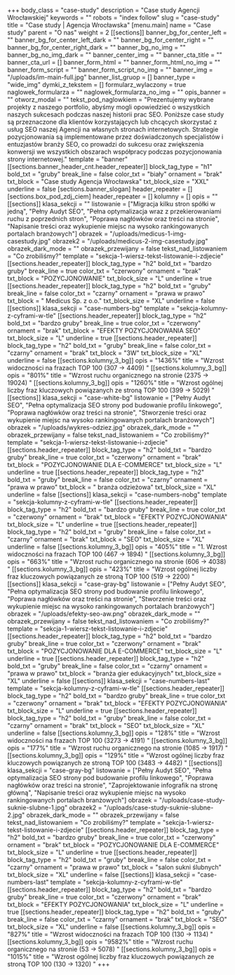 +++
body_class = "case-study"
description = "Case study Agencji Wrocławskiej"
keywords = ""
robots = "index follow"
slug = "case-study"
title = "Case study | Agencja Wrocławska"
[menu.main]
name = "Case study"
parent = "O nas"
weight = 2
[[sections]]
banner_bg_for_center_left = ""
banner_bg_for_center_left_dark = ""
banner_bg_for_center_right = ""
banner_bg_for_center_right_dark = ""
banner_bg_no_img = ""
banner_bg_no_img_dark = ""
banner_center_img = ""
banner_cta_title = ""
banner_cta_url = []
banner_form_html = ""
banner_form_html_no_img = ""
banner_form_script = ""
banner_form_script_no_img = ""
banner_img = "/uploads/im-main-full.jpg"
banner_list_gruop = []
banner_type = "wide_img"
dymki_z_tekstem = []
formularz_wylaczony = true
naglowek_formularza = ""
naglowek_formularza_no_img = ""
opis_banner = ""
otworz_modal = ""
tekst_pod_naglowkiem = "Prezentujemy wybrane projekty z naszego portfolio, abyśmy mogli opowiedzieć o wszystkich naszych sukcesach podczas naszej historii prac SEO. Poniższe case study są przeznaczone dla klientów korzystających lub chcących skorzystać z usług SEO naszej Agencji na własnych stronach internetowych. Strategie pozycjonowania są implementowane przez doświadczonych specjalistów i entuzjastów branży SEO, co prowadzi do sukcesu oraz zwiększenia konwersji we wszystkich obszarach współpracy podczas pozycjonowania strony internetowej."
template = "banner"
[[sections.banner_header_cnt.header_repeater]]
block_tag_type = "h1"
bold_txt = "gruby"
break_line = false
color_txt = "biały"
ornament = "brak"
txt_block = "Case study Agencja Wrocławska"
txt_block_size = "XXL"
underline = false
[sections.banner_slogan]
header_repeater = []
[sections.box_pod_zdj_ciem]
header_repeater = []
kolumny = []
opis = ""
[[sections]]
klasa_sekcji = ""
listowanie = ["Migracja kilku stron spółki w jedną", "Pełny Audyt SEO", "Pełna optymalizacja wraz z przekierowaniami ruchu z poprzednich stron", "Poprawa nagłówków oraz treści na stronie", "Napisanie treści oraz wykupienie miejsc na wysoko rankingowanych portalach branżowych"]
obrazek = "/uploads/medicus-1-img-casestudy.jpg"
obrazek2 = "/uploads/medicus-2-img-casestudy.jpg"
obrazek_dark_mode = ""
obrazek_przewijany = false
tekst_nad_listowaniem = "Co zrobiliśmy?"
template = "sekcja-1-wiersz-tekst-listowanie-i-zdjecie"
[[sections.header_repeater]]
block_tag_type = "h2"
bold_txt = "bardzo gruby"
break_line = true
color_txt = "czerwony"
ornament = "brak"
txt_block = "POZYCJONOWANIE"
txt_block_size = "L"
underline = true
[[sections.header_repeater]]
block_tag_type = "h2"
bold_txt = "gruby"
break_line = false
color_txt = "czarny"
ornament = "prawa w prawo"
txt_block = " Medicus Sp. z o.o."
txt_block_size = "XL"
underline = false
[[sections]]
klasa_sekcji = "case-numbers-bg"
template = "sekcja-kolumny-z-cyframi-w-tle"
[[sections.header_repeater]]
block_tag_type = "h2"
bold_txt = "bardzo gruby"
break_line = true
color_txt = "czerwony"
ornament = "brak"
txt_block = "EFEKTY POZYCJONOWANIA SEO"
txt_block_size = "L"
underline = true
[[sections.header_repeater]]
block_tag_type = "h2"
bold_txt = "gruby"
break_line = false
color_txt = "czarny"
ornament = "brak"
txt_block = "3W"
txt_block_size = "XL"
underline = false
[[sections.kolumny_3_bg]]
opis = "1436%"
title = "Wzrost widoczności na frazach TOP 100 (307 -> 4409) "
[[sections.kolumny_3_bg]]
opis = "801%"
title = "Wzrost ruchu organicznego na stronie (2375 -> 19024)  "
[[sections.kolumny_3_bg]]
opis = "1260%"
title = "Wzrost ogólnej liczby fraz kluczowych powiązanych ze stroną TOP 100 (399 -> 5029) "
[[sections]]
klasa_sekcji = "case-white-bg"
listowanie = ["Pełny Audyt SEO", "Pełna optymalizacja SEO strony pod budowanie profilu linkowego", "Poprawa nagłówków oraz treści na stronie", "Stworzenie treści oraz wykupienie miejsc na wysoko rankingowanych portalach branżowych"]
obrazek = "/uploads/wykres-odziez.jpg"
obrazek_dark_mode = ""
obrazek_przewijany = false
tekst_nad_listowaniem = "Co zrobiliśmy?"
template = "sekcja-1-wiersz-tekst-listowanie-i-zdjecie"
[[sections.header_repeater]]
block_tag_type = "h2"
bold_txt = "bardzo gruby"
break_line = true
color_txt = "czerwony"
ornament = "brak"
txt_block = "POZYCJONOWANIE DLA E-COMMERCE"
txt_block_size = "L"
underline = true
[[sections.header_repeater]]
block_tag_type = "h2"
bold_txt = "gruby"
break_line = false
color_txt = "czarny"
ornament = "prawa w prawo"
txt_block = " branża odzieżowa"
txt_block_size = "XL"
underline = false
[[sections]]
klasa_sekcji = "case-numbers-nobg"
template = "sekcja-kolumny-z-cyframi-w-tle"
[[sections.header_repeater]]
block_tag_type = "h2"
bold_txt = "bardzo gruby"
break_line = true
color_txt = "czerwony"
ornament = "brak"
txt_block = "EFEKTY POZYCJONOWANIA"
txt_block_size = "L"
underline = true
[[sections.header_repeater]]
block_tag_type = "h2"
bold_txt = "gruby"
break_line = false
color_txt = "czarny"
ornament = "brak"
txt_block = "SEO"
txt_block_size = "XL"
underline = false
[[sections.kolumny_3_bg]]
opis = "405%"
title = "1.	Wzrost widoczności na frazach TOP 100 (467 -> 1894) "
[[sections.kolumny_3_bg]]
opis = "663%"
title = "Wzrost ruchu organicznego na stronie (606 -> 4038)  "
[[sections.kolumny_3_bg]]
opis = "423%"
title = "Wzrost ogólnej liczby fraz kluczowych powiązanych ze stroną TOP 100 (519 -> 2200)  "
[[sections]]
klasa_sekcji = "case-gray-bg"
listowanie = ["Pełny Audyt SEO", "Pełna optymalizacja SEO strony pod budowanie profilu linkowego", "Poprawa nagłówków oraz treści na stronie", "Stworzenie treści oraz wykupienie miejsc na wysoko rankingowanych portalach branżowych"]
obrazek = "/uploads/efekty-seo-aw.png"
obrazek_dark_mode = ""
obrazek_przewijany = false
tekst_nad_listowaniem = "Co zrobiliśmy?"
template = "sekcja-1-wiersz-tekst-listowanie-i-zdjecie"
[[sections.header_repeater]]
block_tag_type = "h2"
bold_txt = "bardzo gruby"
break_line = true
color_txt = "czerwony"
ornament = "brak"
txt_block = "POZYCJONOWANIE DLA E-COMMERCE"
txt_block_size = "L"
underline = true
[[sections.header_repeater]]
block_tag_type = "h2"
bold_txt = "gruby"
break_line = false
color_txt = "czarny"
ornament = "prawa w prawo"
txt_block = "branża gier edukacyjnych"
txt_block_size = "XL"
underline = false
[[sections]]
klasa_sekcji = "case-numbers-last"
template = "sekcja-kolumny-z-cyframi-w-tle"
[[sections.header_repeater]]
block_tag_type = "h2"
bold_txt = "bardzo gruby"
break_line = true
color_txt = "czerwony"
ornament = "brak"
txt_block = "EFEKTY POZYCJONOWANIA"
txt_block_size = "L"
underline = true
[[sections.header_repeater]]
block_tag_type = "h2"
bold_txt = "gruby"
break_line = false
color_txt = "czarny"
ornament = "brak"
txt_block = "SEO"
txt_block_size = "XL"
underline = false
[[sections.kolumny_3_bg]]
opis = "128%"
title = "Wzrost widoczności na frazach TOP 100 (3273 -> 4191) "
[[sections.kolumny_3_bg]]
opis = "177%"
title = "Wzrost ruchu organicznego na stronie (1085 -> 1917)  "
[[sections.kolumny_3_bg]]
opis = "129%"
title = "Wzrost ogólnej liczby fraz kluczowych powiązanych ze stroną TOP 100 (3483 -> 4482) "
[[sections]]
klasa_sekcji = "case-gray-bg"
listowanie = ["Pełny Audyt SEO", "Pełna optymalizacja SEO strony pod budowanie profilu linkowego", "Poprawa nagłówków oraz treści na stronie", "Zaprojektowanie infografik na stronę główną", "Napisanie treści oraz wykupienie miejsc na wysoko rankingowanych portalach branżowych"]
obrazek = "/uploads/case-study-suknie-slubne-1.jpg"
obrazek2 = "/uploads/case-study-suknie-slubne-2.jpg"
obrazek_dark_mode = ""
obrazek_przewijany = false
tekst_nad_listowaniem = "Co zrobiliśmy?"
template = "sekcja-1-wiersz-tekst-listowanie-i-zdjecie"
[[sections.header_repeater]]
block_tag_type = "h2"
bold_txt = "bardzo gruby"
break_line = true
color_txt = "czerwony"
ornament = "brak"
txt_block = "POZYCJONOWANIE DLA E-COMMERCE"
txt_block_size = "L"
underline = true
[[sections.header_repeater]]
block_tag_type = "h2"
bold_txt = "gruby"
break_line = false
color_txt = "czarny"
ornament = "prawa w prawo"
txt_block = "salon sukni ślubnych"
txt_block_size = "XL"
underline = false
[[sections]]
klasa_sekcji = "case-numbers-last"
template = "sekcja-kolumny-z-cyframi-w-tle"
[[sections.header_repeater]]
block_tag_type = "h2"
bold_txt = "bardzo gruby"
break_line = true
color_txt = "czerwony"
ornament = "brak"
txt_block = "EFEKTY POZYCJONOWANIA"
txt_block_size = "L"
underline = true
[[sections.header_repeater]]
block_tag_type = "h2"
bold_txt = "gruby"
break_line = false
color_txt = "czarny"
ornament = "brak"
txt_block = "SEO"
txt_block_size = "XL"
underline = false
[[sections.kolumny_3_bg]]
opis = "827%"
title = "Wzrost widoczności na frazach TOP 100 (130 -> 1134) "
[[sections.kolumny_3_bg]]
opis = "9582%"
title = "Wzrost ruchu organicznego na stronie (53 -> 5078)   "
[[sections.kolumny_3_bg]]
opis = "1015%"
title = "Wzrost ogólnej liczby fraz kluczowych powiązanych ze stroną TOP 100 (130 -> 1320) "
+++
